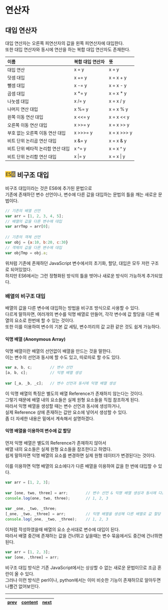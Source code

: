 # 연산자

## 대입 연산자
대입 연산자는 오른쪽 피연산자의 값을 왼쪽 피연산자에 대입한다.  
또한 대입 연산자와 동시에 연산을 하는 복합 대입 연산자도 존재한다.

|이름|복합 대입 연산자|뜻|
|:--|:--|:--|
|대입 연산|x = y|x = y|
|덧셈 대입|x += y|x = x + y|
|뺄셈 대입|x -= y|x = x - y|
|곱셈 대입|x *= y|x = x * y|
|나눗셈 대입|x /= y|x = x / y|
|나머지 연산 대입|x %= y|x = x % y|
|왼쪽 이동 연산 대입|x <<= y|x = x << y|
|오른쪽 이동 연산 대입|x >>= y|x = x >> y|
|부호 없는 오른쪽 이동 연산 대입|x >>>= y|x = x >>> y|
|비트 단위 논리곱 연산 대입|x &= y|x = x & y|
|비트 단위 베타적 논리합 연산 대입|x ^= y|x = x ^ y|
|비트 단위 논리합 연산 대입|x \|= y|x = x \| y|

## <img src="../image/es6.png" height="20" title="ECMAScript6"> 비구조 대입
비구조 대입이라는 것은 ES6에 추가된 문법으로  
기존에 존재하던 변수 선언이나, 변수에 다른 값을 대입하는 문법의 틀을 깨는 새로운 문법이다. 
  
```js
// 기존의 배열 선언
var arr = [1, 2, 3, 4, 5];
// 배열의 값을 다른 변수에 대입
var arrTmp = arr[0];

// 기존의 객체 선언
var obj = {a:10, b:20, c:30}
// 객체의 값을 다른 변수에 대입
var objTmp = obj.a;
```

위처럼 기존에 존재하던 JavaScript 변수에서의 초기화, 할당, 대입은 모두 저런 구조로 되어있었다.  
하지만 ES6에서는 그런 정형화된 방식의 틀을 벗어나 새로운 방식이 가능하게 추가되었다.  

### 배열의 비구조 대입
배열의 값을 다른 변수에 대입하는 방법을 비구조 방식으로 사용할 수 있다.  
다르게 말하자면, 여러개의 변수를 익명 배열로 만들어, 각각 변수에 값 할당을 다른 배열의 요소로 한번에 할 수 있는 것이다.  
또한 이를 이용하여 변수의 기본 값 세팅, 변수끼리의 값 교환 같은 것도 쉽게 가능하다.

#### 익명 배열 (Anonymous Array)
익명 배열이란 배열의 선언없이 배열을 만드는 것을 말한다.  
이는 변수의 선언과 동시에 할 수도 있고, 따로따로 할 수도 있다.
```js
var a, b, c;		// 변수 선언
[a, b, c];			// 익명 배열 생성

var [_a, _b, _c];	// 변수 선언과 동시에 익명 배열 생성
```
이 익명 배열의 특징은 별도의 배열 Reference가 존재하지 않는다는 것이다.  
그렇기 때문에 배열 내의 요소들은 실제 원형 요소들을 직접 참조하게 된다.  
따라서 익명 배열을 생성할 때는 변수 선언과 동시에 생성하거나,  
실제 Reference 상에 존재하는 값만 요소에 넣어서 생성할 수 있다.  
좀 더 자세한 내용은 밑에서 계속해서 설명하겠다.

#### 익명 배열을 이용하여 변수에 값 할당
먼저 익명 배열은 별도의 Reference가 존재하지 않아서  
배열 내의 요소들은 실제 원형 요소들을 참조한다고 하였다.  
쉽게 말하자면 익명 배열의 요소를 변경하면 실제 원형 데이터가 변경된다는 것이다.

이를 이용하면 익명 배열의 요소에다가 다른 배열을 이용하여 값을 한 번에 대입할 수 있다.
```js
var arr = [1, 2, 3];

var [one, two, three] = arr;		// 변수 선언 & 익명 배열 생성과 동시에 다른 배열로 초기화
console.log(one, two, three);		// 1, 2, 3

var _one, _two, _three;	
[_one, _two, _three] = arr;			// 익명 배열을 생성해 다른 배열로 값 할당
console.log(_one, _two, _three);	// 1, 2, 3
```

이처럼 작성하였을때 배열의 요소 순서대로 변수에 대입이 된다.  
따라서 배열 중간에 존재하는 값을 건너뛰고 싶을때는 변수 묶음에서도 중간에 건너뛰면 된다.
```js
var arr = [1, 2, 3];
var [one, ,three] = arr;
```

비구조 대입 방식은 기존 JavaScript에서는 상상할 수 없는 새로운 문법이므로 조금 혼란이 올 수 있다.  
그러나 이런 방식은 perl이나, python에서는 이미 비슷한 기능이 존재하므로 알아두면 나쁠건 없어보인다.

---
|[prev](./06-loop.ko-KR.md)|[content](./00-contents.ko-KR.md)|[next](./08-function.ko-KR.md)|
|:--:|:--:|:--:|

